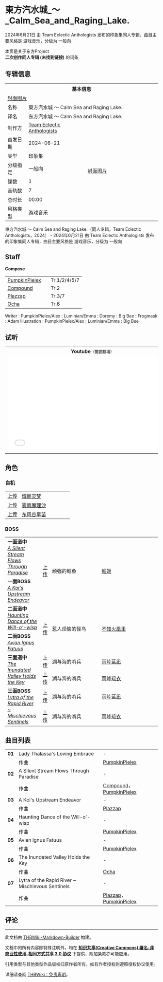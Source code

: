 # 東方汽水城_～_Calm_Sea_and_Raging_Lake.

<!-- source html: G:\repos\THBWiki-Markdown-Builder\THBWikiMarkdown\Temp\main\6\60\ns0%3A%E6%9D%B1%E6%96%B9%E6%B1%BD%E6%B0%B4%E5%9F%8E_%EF%BD%9E_Calm_Sea_and_Raging_Lake%2E.html -->

2024年6月21日 由 Team Eclectic Anthologists  发布的印象集同人专辑，曲目主要风格是 游戏音乐，分级为 一般向

本页是关于东方Project  
 **二次创作同人专辑 (未找到链接)** 的词条
## 专辑信息

<table><tbody><tr><th colspan="3">基本信息</th></tr><tr><td class="cover-artwork-mobile" colspan="2"><a href="/index.php?title=%E7%89%B9%E6%AE%8A:%E4%B8%8A%E4%BC%A0%E6%96%87%E4%BB%B6&amp;wpDestFile=%E6%9D%B1%E6%96%B9%E6%B1%BD%E6%B0%B4%E5%9F%8E_%EF%BD%9E_Calm_Sea_and_Raging_Lake.%E5%B0%81%E9%9D%A2.jpg" class="new" title="文件:東方汽水城 ～ Calm Sea and Raging Lake.封面.jpg">封面图片</a></td>
</tr><tr><td class="label">名称</td><td colspan="2"> 東方汽水城 ～ Calm Sea and Raging Lake. </td></tr><tr><td class="label">译名</td><td colspan="2"> 东方汽水城 ～ Calm Sea and Raging Lake. </td></tr><tr><td class="label">制作方</td><td><a href="/index.php?title=Team_Eclectic_Anthologists&amp;action=edit&amp;redlink=1" class="new" title="Team Eclectic Anthologists（页面不存在）">Team Eclectic Anthologists</a></td><td class="cover-artwork" rowspan="8" style="min-width:224px;"><a href="/index.php?title=%E7%89%B9%E6%AE%8A:%E4%B8%8A%E4%BC%A0%E6%96%87%E4%BB%B6&amp;wpDestFile=%E6%9D%B1%E6%96%B9%E6%B1%BD%E6%B0%B4%E5%9F%8E_%EF%BD%9E_Calm_Sea_and_Raging_Lake.%E5%B0%81%E9%9D%A2.jpg" class="new" title="文件:東方汽水城 ～ Calm Sea and Raging Lake.封面.jpg">封面图片</a></td>
</tr><tr><td class="label">首发日期</td><td>2024-06-21</td></tr><tr><td class="label">类型</td><td>印象集</td></tr><tr><td class="label">分级指定</td><td>一般向</td></tr><tr><td class="label">碟数</td><td>1</td></tr><tr><td class="label">音轨数</td><td>7</td></tr><tr><td class="label">总时长</td><td>00:00</td></tr><tr><td class="label">风格类型</td><td>游戏音乐</td></tr></tbody></table>

東方汽水城 ～ Calm Sea and Raging Lake.（同人专辑，Team Eclectic Anthologists，2024） - 2024年6月21日 由 Team Eclectic Anthologists  发布的印象集同人专辑，曲目主要风格是 游戏音乐，分级为 一般向
## Staff
  
 **Compose**   

<table><tbody><tr><td><a href="/index.php?title=PumpkinPielex&amp;action=edit&amp;redlink=1" class="new" title="PumpkinPielex（页面不存在）">PumpkinPielex</a></td><td></td><td>Tr.1/2/4/5/7</td></tr><tr><td><a href="/index.php?title=Compound&amp;action=edit&amp;redlink=1" class="new" title="Compound（页面不存在）">Compound</a></td><td></td><td>Tr.2</td></tr><tr><td><a href="/index.php?title=Plazzap&amp;action=edit&amp;redlink=1" class="new" title="Plazzap（页面不存在）">Plazzap</a></td><td></td><td>Tr.3/7</td></tr><tr><td><a href="/index.php?title=Ocha&amp;action=edit&amp;redlink=1" class="new" title="Ocha（页面不存在）">Ocha</a></td><td></td><td>Tr.6</td></tr></tbody></table>


Writer
: PumpkinPielex/Alex
: Luminian/Emma
: Doremy
: Big Bee
: Frogmask
: Adam
Illustration
: PumpkinPielex/Alex
: Luminian/Emma
: Big Bee

## 试听

<table>

<tbody><tr>
<th>Youtube<span style="font-family: sans-serif; cursor: default; color:#555; font-size: 0.8em; bottom: 0.1em; font-weight: bold;" title="连接到需要翻墙网页">（需要翻墙）</span>
</th></tr>
<tr>
<td><iframe width="560" height="315" src="//www.youtube-nocookie.com/embed/FGya5xvNdXM?" frameborder="0" allowfullscreen=""></iframe>
</td></tr></tbody></table>


## 角色
### 自机

<table><tbody><tr><td align="center" rowspan=""><a rel="nofollow" class="external text" href="https://thwiki.cc/文件:博丽灵梦（汽水城）.png">上传</a></td> <td style="width:150px;padding:3px 9px 3px 7px;" rowspan=""><a href="./博丽灵梦.md" title="博丽灵梦">博丽灵梦</a></td></tr>
<tr><td align="center" rowspan=""><a rel="nofollow" class="external text" href="https://thwiki.cc/文件:雾雨魔理沙（汽水城）.png">上传</a></td> <td style="width:150px;padding:3px 9px 3px 7px;" rowspan=""><a href="./雾雨魔理沙.md" title="雾雨魔理沙">雾雨魔理沙</a></td></tr>
<tr><td align="center" rowspan=""><a rel="nofollow" class="external text" href="https://thwiki.cc/文件:东风谷早苗（汽水城）.png">上传</a></td> <td style="width:150px;padding:3px 9px 3px 7px;" rowspan=""><a href="./东风谷早苗.md" title="东风谷早苗">东风谷早苗</a></td></tr></tbody></table>


### BOSS

<table><tbody><tr> <td class="bg-color-info-10" style="min-width:100px"><b>一面道中</b><br><i><a href="/index.php?title=A_Silent_Stream_Flows_Through_Paradise&amp;action=edit&amp;redlink=1" class="new" title="A Silent Stream Flows Through Paradise（页面不存在）">A Silent Stream Flows Through Paradise</a></i></td> <td align="center" rowspan="2"><a rel="nofollow" class="external text" href="https://thwiki.cc/文件:鲤姬.png">上传</a></td> <td style="width:150px;padding:3px 9px 3px 7px;" rowspan="2"> 顽强的鲤鱼</td><td style="width:180px;padding:3px 9px 3px 7px;" rowspan="2"> <a href="/index.php?title=%E9%B2%A4%E5%A7%AC&amp;action=edit&amp;redlink=1" class="new" title="鲤姬（页面不存在）">鲤姬</a></td></tr><tr><td class="bg-color-info-10" style="min-width:100px"><b>一面BOSS</b><br><i><a href="/index.php?title=A_Koi%27s_Upstream_Endeavor&amp;action=edit&amp;redlink=1" class="new" title="A Koi&#39;s Upstream Endeavor（页面不存在）">A Koi's Upstream Endeavor</a></i></td></tr>
<tr> <td class="bg-color-info-10" style="min-width:100px"><b>二面道中</b><br><i><a href="/index.php?title=Haunting_Dance_of_the_Will-o%27-wisp&amp;action=edit&amp;redlink=1" class="new" title="Haunting Dance of the Will-o&#39;-wisp（页面不存在）">Haunting Dance of the Will-o'-wisp</a></i></td> <td align="center" rowspan="2"><a rel="nofollow" class="external text" href="https://thwiki.cc/文件:不知火凰里.png">上传</a></td> <td style="width:150px;padding:3px 9px 3px 7px;" rowspan="2"> 惹人烦恼的怪鸟</td><td style="width:180px;padding:3px 9px 3px 7px;" rowspan="2"> <a href="/index.php?title=%E4%B8%8D%E7%9F%A5%E7%81%AB%E5%87%B0%E9%87%8C&amp;action=edit&amp;redlink=1" class="new" title="不知火凰里（页面不存在）">不知火凰里</a></td></tr><tr><td class="bg-color-info-10" style="min-width:100px"><b>二面BOSS</b><br><i><a href="/index.php?title=Avian_Ignus_Fatuus&amp;action=edit&amp;redlink=1" class="new" title="Avian Ignus Fatuus（页面不存在）">Avian Ignus Fatuus</a></i></td></tr>
<tr><td rowspan="2" class="bg-color-info-10" style="min-width:100px"><b>三面道中</b><br><i><a href="/index.php?title=The_Inundated_Valley_Holds_the_Key&amp;action=edit&amp;redlink=1" class="new" title="The Inundated Valley Holds the Key（页面不存在）">The Inundated Valley Holds the Key</a></i></td><td align="center"><a rel="nofollow" class="external text" href="https://thwiki.cc/文件:雨峠蓝凪.png">上传</a></td>  <td style="width:150px;padding:3px 9px 3px 7px;" rowspan="1"> 湖与海的哨兵</td><td style="width:180px;padding:3px 9px 3px 7px;" rowspan="1"> <a href="/index.php?title=%E9%9B%A8%E5%B3%A0%E8%93%9D%E5%87%AA&amp;action=edit&amp;redlink=1" class="new" title="雨峠蓝凪（页面不存在）">雨峠蓝凪</a> </td></tr><tr><td align="center"><a rel="nofollow" class="external text" href="https://thwiki.cc/文件:雨峠琉衣.png">上传</a></td>  <td style="width:150px;padding:3px 9px 3px 7px;" rowspan="1"> 湖与海的哨兵</td><td style="width:180px;padding:3px 9px 3px 7px;" rowspan="1"> <a href="/index.php?title=%E9%9B%A8%E5%B3%A0%E7%90%89%E8%A1%A3&amp;action=edit&amp;redlink=1" class="new" title="雨峠琉衣（页面不存在）">雨峠琉衣</a> </td></tr><tr><td rowspan="2" class="bg-color-info-10" style="min-width:100px"><b>三面BOSS</b><br><i><a href="/index.php?title=Lytra_of_the_Rapid_River_~_Mischievous_Sentinels&amp;action=edit&amp;redlink=1" class="new" title="Lytra of the Rapid River ~ Mischievous Sentinels（页面不存在）">Lytra of the Rapid River ~ Mischievous Sentinels</a></i></td><td align="center"><a rel="nofollow" class="external text" href="https://thwiki.cc/文件:雨峠蓝凪.png">上传</a></td>  <td style="width:150px;padding:3px 9px 3px 7px;" rowspan="1"> 湖与海的哨兵</td><td style="width:180px;padding:3px 9px 3px 7px;" rowspan="1"> <a href="/index.php?title=%E9%9B%A8%E5%B3%A0%E8%93%9D%E5%87%AA&amp;action=edit&amp;redlink=1" class="new" title="雨峠蓝凪（页面不存在）">雨峠蓝凪</a> </td></tr><tr><td align="center"><a rel="nofollow" class="external text" href="https://thwiki.cc/文件:雨峠琉衣.png">上传</a></td>  <td style="width:150px;padding:3px 9px 3px 7px;" rowspan="1"> 湖与海的哨兵</td><td style="width:180px;padding:3px 9px 3px 7px;" rowspan="1"> <a href="/index.php?title=%E9%9B%A8%E5%B3%A0%E7%90%89%E8%A1%A3&amp;action=edit&amp;redlink=1" class="new" title="雨峠琉衣（页面不存在）">雨峠琉衣</a> </td></tr></tbody></table>


## 曲目列表

<table><tbody><tr><td id="1" class="infoYL"><b>01</b></td><td id="Lady_Thalassa&#39;s_Loving_Embrace" colspan="2" class="title">Lady Thalassa&#39;s Loving Embrace<span class="thcsearchlinks"><a rel="nofollow" class="external text" href="https://cd.thwiki.cc?arrange=PumpkinPielex&amp;fromwiki=東方汽水城_～_Calm_Sea_and_Raging_Lake."><span title="搜索相似同人曲"></span></a></span></td><td class="time">-</td></tr><tr><td class="left"></td><td class="label">作曲</td><td class="text" colspan="2"><a href="/index.php?title=PumpkinPielex&amp;action=edit&amp;redlink=1" class="new" title="PumpkinPielex（页面不存在）">PumpkinPielex</a><span class="thcsearchlinks"><a rel="nofollow" class="external text" href="https://cd.thwiki.cc?arrange=，PumpkinPielex&amp;fromwiki=東方汽水城_～_Calm_Sea_and_Raging_Lake."><span></span></a></span></td></tr>
<tr><td id="2" class="infoYL"><b>02</b></td><td id="A_Silent_Stream_Flows_Through_Paradise" colspan="2" class="title">A Silent Stream Flows Through Paradise<span class="thcsearchlinks"><a rel="nofollow" class="external text" href="https://cd.thwiki.cc?arrange=Compound，PumpkinPielex&amp;fromwiki=東方汽水城_～_Calm_Sea_and_Raging_Lake."><span title="搜索相似同人曲"></span></a></span></td><td class="time">-</td></tr><tr><td class="left"></td><td class="label">作曲</td><td class="text" colspan="2"><a href="/index.php?title=Compound&amp;action=edit&amp;redlink=1" class="new" title="Compound（页面不存在）">Compound</a>，<a href="/index.php?title=PumpkinPielex&amp;action=edit&amp;redlink=1" class="new" title="PumpkinPielex（页面不存在）">PumpkinPielex</a><span class="thcsearchlinks"><a rel="nofollow" class="external text" href="https://cd.thwiki.cc?arrange=，Compound，PumpkinPielex&amp;fromwiki=東方汽水城_～_Calm_Sea_and_Raging_Lake."><span></span></a></span></td></tr>
<tr><td id="3" class="infoYL"><b>03</b></td><td id="A_Koi&#39;s_Upstream_Endeavor" colspan="2" class="title">A Koi&#39;s Upstream Endeavor<span class="thcsearchlinks"><a rel="nofollow" class="external text" href="https://cd.thwiki.cc?arrange=Plazzap&amp;fromwiki=東方汽水城_～_Calm_Sea_and_Raging_Lake."><span title="搜索相似同人曲"></span></a></span></td><td class="time">-</td></tr><tr><td class="left"></td><td class="label">作曲</td><td class="text" colspan="2"><a href="/index.php?title=Plazzap&amp;action=edit&amp;redlink=1" class="new" title="Plazzap（页面不存在）">Plazzap</a><span class="thcsearchlinks"><a rel="nofollow" class="external text" href="https://cd.thwiki.cc?arrange=，Plazzap&amp;fromwiki=東方汽水城_～_Calm_Sea_and_Raging_Lake."><span></span></a></span></td></tr>
<tr><td id="4" class="infoYL"><b>04</b></td><td id="Haunting_Dance_of_the_Will-o&#39;-wisp" colspan="2" class="title">Haunting Dance of the Will-o&#39;-wisp<span class="thcsearchlinks"><a rel="nofollow" class="external text" href="https://cd.thwiki.cc?arrange=PumpkinPielex&amp;fromwiki=東方汽水城_～_Calm_Sea_and_Raging_Lake."><span title="搜索相似同人曲"></span></a></span></td><td class="time">-</td></tr><tr><td class="left"></td><td class="label">作曲</td><td class="text" colspan="2"><a href="/index.php?title=PumpkinPielex&amp;action=edit&amp;redlink=1" class="new" title="PumpkinPielex（页面不存在）">PumpkinPielex</a><span class="thcsearchlinks"><a rel="nofollow" class="external text" href="https://cd.thwiki.cc?arrange=，PumpkinPielex&amp;fromwiki=東方汽水城_～_Calm_Sea_and_Raging_Lake."><span></span></a></span></td></tr>
<tr><td id="5" class="infoYL"><b>05</b></td><td id="Avian_Ignus_Fatuus" colspan="2" class="title">Avian Ignus Fatuus<span class="thcsearchlinks"><a rel="nofollow" class="external text" href="https://cd.thwiki.cc?arrange=PumpkinPielex&amp;fromwiki=東方汽水城_～_Calm_Sea_and_Raging_Lake."><span title="搜索相似同人曲"></span></a></span></td><td class="time">-</td></tr><tr><td class="left"></td><td class="label">作曲</td><td class="text" colspan="2"><a href="/index.php?title=PumpkinPielex&amp;action=edit&amp;redlink=1" class="new" title="PumpkinPielex（页面不存在）">PumpkinPielex</a><span class="thcsearchlinks"><a rel="nofollow" class="external text" href="https://cd.thwiki.cc?arrange=，PumpkinPielex&amp;fromwiki=東方汽水城_～_Calm_Sea_and_Raging_Lake."><span></span></a></span></td></tr>
<tr><td id="6" class="infoYL"><b>06</b></td><td id="The_Inundated_Valley_Holds_the_Key" colspan="2" class="title">The Inundated Valley Holds the Key<span class="thcsearchlinks"><a rel="nofollow" class="external text" href="https://cd.thwiki.cc?arrange=Ocha&amp;fromwiki=東方汽水城_～_Calm_Sea_and_Raging_Lake."><span title="搜索相似同人曲"></span></a></span></td><td class="time">-</td></tr><tr><td class="left"></td><td class="label">作曲</td><td class="text" colspan="2"><a href="/index.php?title=Ocha&amp;action=edit&amp;redlink=1" class="new" title="Ocha（页面不存在）">Ocha</a><span class="thcsearchlinks"><a rel="nofollow" class="external text" href="https://cd.thwiki.cc?arrange=，Ocha&amp;fromwiki=東方汽水城_～_Calm_Sea_and_Raging_Lake."><span></span></a></span></td></tr>
<tr><td id="7" class="infoYL"><b>07</b></td><td id="Lytra_of_the_Rapid_River_~_Mischievous_Sentinels" colspan="2" class="title">Lytra of the Rapid River ~ Mischievous Sentinels<span class="thcsearchlinks"><a rel="nofollow" class="external text" href="https://cd.thwiki.cc?arrange=Plazzap，PumpkinPielex&amp;fromwiki=東方汽水城_～_Calm_Sea_and_Raging_Lake."><span title="搜索相似同人曲"></span></a></span></td><td class="time">-</td></tr><tr><td class="left"></td><td class="label">作曲</td><td class="text" colspan="2"><a href="/index.php?title=Plazzap&amp;action=edit&amp;redlink=1" class="new" title="Plazzap（页面不存在）">Plazzap</a>，<a href="/index.php?title=PumpkinPielex&amp;action=edit&amp;redlink=1" class="new" title="PumpkinPielex（页面不存在）">PumpkinPielex</a><span class="thcsearchlinks"><a rel="nofollow" class="external text" href="https://cd.thwiki.cc?arrange=，Plazzap，PumpkinPielex&amp;fromwiki=東方汽水城_～_Calm_Sea_and_Raging_Lake."><span></span></a></span></td></tr></tbody></table>


## 评论




---

此文档由 [THBWiki-Markdown-Builder](https://github.com/Delsin-Yu/THBWiki-Markdown-Builder) 构建。

文档中的所有内容除特殊注明外，均在 [**知识共享(Creative Commons) 署名-非商业性使用-相同方式共享 3.0 协议**](https://creativecommons.org/licenses/by-sa/3.0/deed.zh-hans) 下提供，附加条款亦可能应用。

引用类型与其他类型作品版权归原作者所有，如有作者授权则遵照授权协议使用。

详细请查阅 [THBWiki：免责声明](https://thbwiki.cc/THBWiki:%E5%85%8D%E8%B4%A3%E5%A3%B0%E6%98%8E)。

